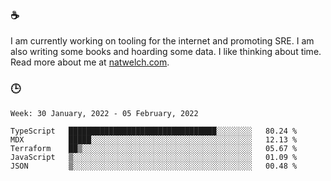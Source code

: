 ### ☕

I am currently working on tooling for the internet and promoting SRE. I am also writing some books and hoarding some data. I like thinking about time. Read more about me at [natwelch.com](https://natwelch.com).

### 🕒

<!--START_SECTION:waka-->
```text
Week: 30 January, 2022 - 05 February, 2022

TypeScript   █████████████████████████████████░░░░░░░░   80.24 % 
MDX          █████░░░░░░░░░░░░░░░░░░░░░░░░░░░░░░░░░░░░   12.13 % 
Terraform    ██▒░░░░░░░░░░░░░░░░░░░░░░░░░░░░░░░░░░░░░░   05.67 % 
JavaScript   ▒░░░░░░░░░░░░░░░░░░░░░░░░░░░░░░░░░░░░░░░░   01.09 % 
JSON         ▒░░░░░░░░░░░░░░░░░░░░░░░░░░░░░░░░░░░░░░░░   00.48 % 
```
<!--END_SECTION:waka-->
